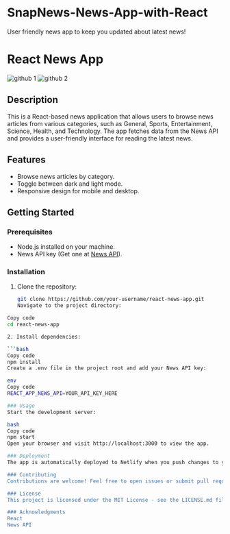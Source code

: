 # SnapNews-News-App-with-React
User friendly news app to keep you updated about latest news!
# React News App

![github 1](https://github.com/sharmilidas33/SnapNews-News-App-with-React/assets/128738858/522899c6-54b9-4c5e-8560-1d62f7be9be4)
![github 2](https://github.com/sharmilidas33/SnapNews-News-App-with-React/assets/128738858/b3c052df-5acb-4f60-b7c1-0e2c7c09a8f5)
## Description

This is a React-based news application that allows users to browse news articles from various categories, such as General, Sports, Entertainment, Science, Health, and Technology. The app fetches data from the News API and provides a user-friendly interface for reading the latest news.

## Features

- Browse news articles by category.
- Toggle between dark and light mode.
- Responsive design for mobile and desktop.

## Getting Started

### Prerequisites

- Node.js installed on your machine.
- News API key (Get one at [News API](https://newsapi.org/)).

### Installation

1. Clone the repository:

   ```bash
   git clone https://github.com/your-username/react-news-app.git
   Navigate to the project directory:

```bash
Copy code
cd react-news-app

2. Install dependencies:

```bash
Copy code
npm install
Create a .env file in the project root and add your News API key:

env
Copy code
REACT_APP_NEWS_API=YOUR_API_KEY_HERE

### Usage
Start the development server:

bash
Copy code
npm start
Open your browser and visit http://localhost:3000 to view the app.

### Deployment
The app is automatically deployed to Netlify when you push changes to your GitHub repository. Ensure you've set up the necessary build and deploy settings in your Netlify project.

### Contributing
Contributions are welcome! Feel free to open issues or submit pull requests.

### License
This project is licensed under the MIT License - see the LICENSE.md file for details.

### Acknowledgments
React
News API

